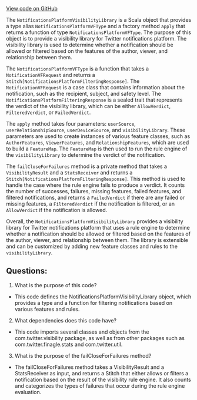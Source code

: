 [View code on GitHub](https://github.com/misbahsy/the-algorithm/visibilitylib/src/main/scala/com/twitter/visibility/interfaces/notifications/NotificationsPlatformVisibilityLibrary.scala)

The `NotificationsPlatformVisibilityLibrary` is a Scala object that provides a type alias `NotificationsPlatformVFType` and a factory method `apply` that returns a function of type `NotificationsPlatformVFType`. The purpose of this object is to provide a visibility library for Twitter notifications platform. The visibility library is used to determine whether a notification should be allowed or filtered based on the features of the author, viewer, and relationship between them.

The `NotificationsPlatformVFType` is a function that takes a `NotificationVFRequest` and returns a `Stitch[NotificationsPlatformFilteringResponse]`. The `NotificationVFRequest` is a case class that contains information about the notification, such as the recipient, subject, and safety level. The `NotificationsPlatformFilteringResponse` is a sealed trait that represents the verdict of the visibility library, which can be either `AllowVerdict`, `FilteredVerdict`, or `FailedVerdict`.

The `apply` method takes four parameters: `userSource`, `userRelationshipSource`, `userDeviceSource`, and `visibilityLibrary`. These parameters are used to create instances of various feature classes, such as `AuthorFeatures`, `ViewerFeatures`, and `RelationshipFeatures`, which are used to build a `FeatureMap`. The `FeatureMap` is then used to run the rule engine of the `visibilityLibrary` to determine the verdict of the notification.

The `failCloseForFailures` method is a private method that takes a `VisibilityResult` and a `StatsReceiver` and returns a `Stitch[NotificationsPlatformFilteringResponse]`. This method is used to handle the case where the rule engine fails to produce a verdict. It counts the number of successes, failures, missing features, failed features, and filtered notifications, and returns a `FailedVerdict` if there are any failed or missing features, a `FilteredVerdict` if the notification is filtered, or an `AllowVerdict` if the notification is allowed.

Overall, the `NotificationsPlatformVisibilityLibrary` provides a visibility library for Twitter notifications platform that uses a rule engine to determine whether a notification should be allowed or filtered based on the features of the author, viewer, and relationship between them. The library is extensible and can be customized by adding new feature classes and rules to the `visibilityLibrary`.
## Questions: 
 1. What is the purpose of this code?
- This code defines the NotificationsPlatformVisibilityLibrary object, which provides a type and a function for filtering notifications based on various features and rules.

2. What dependencies does this code have?
- This code imports several classes and objects from the com.twitter.visibility package, as well as from other packages such as com.twitter.finagle.stats and com.twitter.util.

3. What is the purpose of the failCloseForFailures method?
- The failCloseForFailures method takes a VisibilityResult and a StatsReceiver as input, and returns a Stitch that either allows or filters a notification based on the result of the visibility rule engine. It also counts and categorizes the types of failures that occur during the rule engine evaluation.